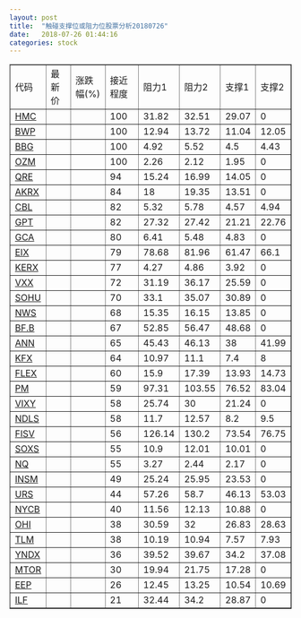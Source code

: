 ```yaml
---
layout: post
title:  "触碰支撑位或阻力位股票分析20180726"
date:   2018-07-26 01:44:16
categories: stock
---
```

<script type="text/javascript">
var stockList = []
stockList.push('gb_hmc');
stockList.push('gb_bwp');
stockList.push('gb_bbg');
stockList.push('gb_ozm');
stockList.push('gb_qre');
stockList.push('gb_akrx');
stockList.push('gb_cbl');
stockList.push('gb_gpt');
stockList.push('gb_gca');
stockList.push('gb_eix');
stockList.push('gb_kerx');
stockList.push('gb_vxx');
stockList.push('gb_sohu');
stockList.push('gb_nws');
stockList.push('gb_bf.b');
stockList.push('gb_ann');
stockList.push('gb_kfx');
stockList.push('gb_flex');
stockList.push('gb_pm');
stockList.push('gb_vixy');
stockList.push('gb_ndls');
stockList.push('gb_fisv');
stockList.push('gb_soxs');
stockList.push('gb_nq');
stockList.push('gb_insm');
stockList.push('gb_urs');
stockList.push('gb_nycb');
stockList.push('gb_ohi');
stockList.push('gb_tlm');
stockList.push('gb_yndx');
stockList.push('gb_mtor');
stockList.push('gb_eep');
stockList.push('gb_ilf');
</script>
<table border="1">
 <tr>
 <td>代码</td>
 <td>最新价</td>
 <td>涨跌幅(%)</td>
 <td>接近程度</td>
 <td>阻力1</td>
 <td>阻力2</td>
 <td>支撑1</td>
 <td>支撑2</td>
</tr>
  <tr id="hmc" class="green">
  <td><a href="http://stock.finance.sina.com.cn/usstock/quotes/HMC.html" target="_blank">HMC</a></td><td></td><td></td><td>100</td><td>31.82</td><td>32.51</td><td>29.07</td><td>0</td></tr>
  <tr id="bwp" class="green">
  <td><a href="http://stock.finance.sina.com.cn/usstock/quotes/BWP.html" target="_blank">BWP</a></td><td></td><td></td><td>100</td><td>12.94</td><td>13.72</td><td>11.04</td><td>12.05</td></tr>
  <tr id="bbg" class="red">
  <td><a href="http://stock.finance.sina.com.cn/usstock/quotes/BBG.html" target="_blank">BBG</a></td><td></td><td></td><td>100</td><td>4.92</td><td>5.52</td><td>4.5</td><td>4.43</td></tr>
  <tr id="ozm" class="red">
  <td><a href="http://stock.finance.sina.com.cn/usstock/quotes/OZM.html" target="_blank">OZM</a></td><td></td><td></td><td>100</td><td>2.26</td><td>2.12</td><td>1.95</td><td>0</td></tr>
  <tr id="qre" class="red">
  <td><a href="http://stock.finance.sina.com.cn/usstock/quotes/QRE.html" target="_blank">QRE</a></td><td></td><td></td><td>94</td><td>15.24</td><td>16.99</td><td>14.05</td><td>0</td></tr>
  <tr id="akrx" class="red">
  <td><a href="http://stock.finance.sina.com.cn/usstock/quotes/AKRX.html" target="_blank">AKRX</a></td><td></td><td></td><td>84</td><td>18</td><td>19.35</td><td>13.51</td><td>0</td></tr>
  <tr id="cbl" class="red">
  <td><a href="http://stock.finance.sina.com.cn/usstock/quotes/CBL.html" target="_blank">CBL</a></td><td></td><td></td><td>82</td><td>5.32</td><td>5.78</td><td>4.57</td><td>4.94</td></tr>
  <tr id="gpt" class="green">
  <td><a href="http://stock.finance.sina.com.cn/usstock/quotes/GPT.html" target="_blank">GPT</a></td><td></td><td></td><td>82</td><td>27.32</td><td>27.42</td><td>21.21</td><td>22.76</td></tr>
  <tr id="gca" class="green">
  <td><a href="http://stock.finance.sina.com.cn/usstock/quotes/GCA.html" target="_blank">GCA</a></td><td></td><td></td><td>80</td><td>6.41</td><td>5.48</td><td>4.83</td><td>0</td></tr>
  <tr id="eix" class="green">
  <td><a href="http://stock.finance.sina.com.cn/usstock/quotes/EIX.html" target="_blank">EIX</a></td><td></td><td></td><td>79</td><td>78.68</td><td>81.96</td><td>61.47</td><td>66.1</td></tr>
  <tr id="kerx" class="red">
  <td><a href="http://stock.finance.sina.com.cn/usstock/quotes/KERX.html" target="_blank">KERX</a></td><td></td><td></td><td>77</td><td>4.27</td><td>4.86</td><td>3.92</td><td>0</td></tr>
  <tr id="vxx" class="red">
  <td><a href="http://stock.finance.sina.com.cn/usstock/quotes/VXX.html" target="_blank">VXX</a></td><td></td><td></td><td>72</td><td>31.19</td><td>36.17</td><td>25.59</td><td>0</td></tr>
  <tr id="sohu" class="red">
  <td><a href="http://stock.finance.sina.com.cn/usstock/quotes/SOHU.html" target="_blank">SOHU</a></td><td></td><td></td><td>70</td><td>33.1</td><td>35.07</td><td>30.89</td><td>0</td></tr>
  <tr id="nws" class="green">
  <td><a href="http://stock.finance.sina.com.cn/usstock/quotes/NWS.html" target="_blank">NWS</a></td><td></td><td></td><td>68</td><td>15.35</td><td>16.15</td><td>13.85</td><td>0</td></tr>
  <tr id="bf.b" class="green">
  <td><a href="http://stock.finance.sina.com.cn/usstock/quotes/BF.B.html" target="_blank">BF.B</a></td><td></td><td></td><td>67</td><td>52.85</td><td>56.47</td><td>48.68</td><td>0</td></tr>
  <tr id="ann" class="red">
  <td><a href="http://stock.finance.sina.com.cn/usstock/quotes/ANN.html" target="_blank">ANN</a></td><td></td><td></td><td>65</td><td>45.43</td><td>46.13</td><td>38</td><td>41.99</td></tr>
  <tr id="kfx" class="green">
  <td><a href="http://stock.finance.sina.com.cn/usstock/quotes/KFX.html" target="_blank">KFX</a></td><td></td><td></td><td>64</td><td>10.97</td><td>11.1</td><td>7.4</td><td>8</td></tr>
  <tr id="flex" class="green">
  <td><a href="http://stock.finance.sina.com.cn/usstock/quotes/FLEX.html" target="_blank">FLEX</a></td><td></td><td></td><td>60</td><td>15.9</td><td>17.39</td><td>13.93</td><td>14.73</td></tr>
  <tr id="pm" class="green">
  <td><a href="http://stock.finance.sina.com.cn/usstock/quotes/PM.html" target="_blank">PM</a></td><td></td><td></td><td>59</td><td>97.31</td><td>103.55</td><td>76.52</td><td>83.04</td></tr>
  <tr id="vixy" class="red">
  <td><a href="http://stock.finance.sina.com.cn/usstock/quotes/VIXY.html" target="_blank">VIXY</a></td><td></td><td></td><td>58</td><td>25.74</td><td>30</td><td>21.24</td><td>0</td></tr>
  <tr id="ndls" class="red">
  <td><a href="http://stock.finance.sina.com.cn/usstock/quotes/NDLS.html" target="_blank">NDLS</a></td><td></td><td></td><td>58</td><td>11.7</td><td>12.57</td><td>8.2</td><td>9.5</td></tr>
  <tr id="fisv" class="green">
  <td><a href="http://stock.finance.sina.com.cn/usstock/quotes/FISV.html" target="_blank">FISV</a></td><td></td><td></td><td>56</td><td>126.14</td><td>130.2</td><td>73.54</td><td>76.75</td></tr>
  <tr id="soxs" class="red">
  <td><a href="http://stock.finance.sina.com.cn/usstock/quotes/SOXS.html" target="_blank">SOXS</a></td><td></td><td></td><td>55</td><td>10.9</td><td>12.01</td><td>10.01</td><td>0</td></tr>
  <tr id="nq" class="green">
  <td><a href="http://stock.finance.sina.com.cn/usstock/quotes/NQ.html" target="_blank">NQ</a></td><td></td><td></td><td>55</td><td>3.27</td><td>2.44</td><td>2.17</td><td>0</td></tr>
  <tr id="insm" class="red">
  <td><a href="http://stock.finance.sina.com.cn/usstock/quotes/INSM.html" target="_blank">INSM</a></td><td></td><td></td><td>49</td><td>25.24</td><td>25.95</td><td>23.53</td><td>0</td></tr>
  <tr id="urs" class="green">
  <td><a href="http://stock.finance.sina.com.cn/usstock/quotes/URS.html" target="_blank">URS</a></td><td></td><td></td><td>44</td><td>57.26</td><td>58.7</td><td>46.13</td><td>53.03</td></tr>
  <tr id="nycb" class="red">
  <td><a href="http://stock.finance.sina.com.cn/usstock/quotes/NYCB.html" target="_blank">NYCB</a></td><td></td><td></td><td>40</td><td>11.56</td><td>12.13</td><td>10.88</td><td>0</td></tr>
  <tr id="ohi" class="red">
  <td><a href="http://stock.finance.sina.com.cn/usstock/quotes/OHI.html" target="_blank">OHI</a></td><td></td><td></td><td>38</td><td>30.59</td><td>32</td><td>26.83</td><td>28.63</td></tr>
  <tr id="tlm" class="green">
  <td><a href="http://stock.finance.sina.com.cn/usstock/quotes/TLM.html" target="_blank">TLM</a></td><td></td><td></td><td>38</td><td>10.19</td><td>10.94</td><td>7.57</td><td>7.93</td></tr>
  <tr id="yndx" class="green">
  <td><a href="http://stock.finance.sina.com.cn/usstock/quotes/YNDX.html" target="_blank">YNDX</a></td><td></td><td></td><td>36</td><td>39.52</td><td>39.67</td><td>34.2</td><td>37.08</td></tr>
  <tr id="mtor" class="red">
  <td><a href="http://stock.finance.sina.com.cn/usstock/quotes/MTOR.html" target="_blank">MTOR</a></td><td></td><td></td><td>30</td><td>19.94</td><td>21.75</td><td>17.28</td><td>0</td></tr>
  <tr id="eep" class="green">
  <td><a href="http://stock.finance.sina.com.cn/usstock/quotes/EEP.html" target="_blank">EEP</a></td><td></td><td></td><td>26</td><td>12.45</td><td>13.25</td><td>10.54</td><td>10.69</td></tr>
  <tr id="ilf" class="green">
  <td><a href="http://stock.finance.sina.com.cn/usstock/quotes/ILF.html" target="_blank">ILF</a></td><td></td><td></td><td>21</td><td>32.44</td><td>34.2</td><td>28.87</td><td>0</td></tr>
</table>
